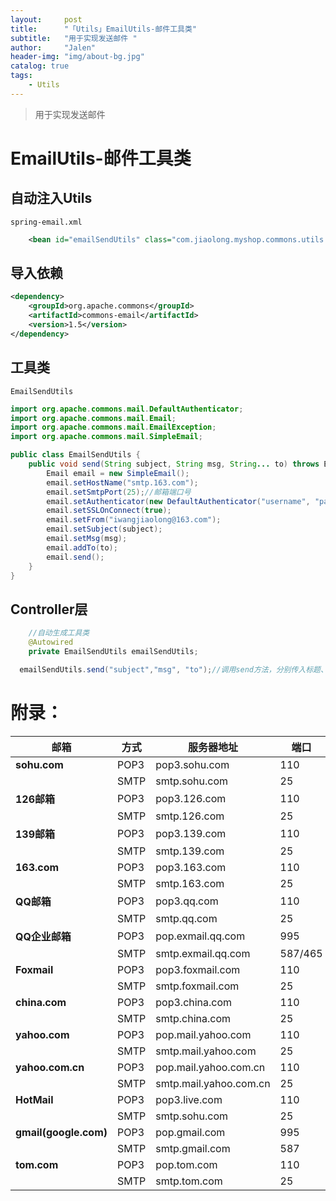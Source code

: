 ```yaml
---
layout:     post
title:      "「Utils」EmailUtils-邮件工具类"
subtitle:   "用于实现发送邮件 "
author:     "Jalen"
header-img: "img/about-bg.jpg"
catalog: true
tags:
    - Utils
---
```


> 用于实现发送邮件

# EmailUtils-邮件工具类

## 自动注入Utils

`spring-email.xml`

~~~xml
    <bean id="emailSendUtils" class="com.jiaolong.myshop.commons.utils.EmailSendUtils" />
~~~

## 导入依赖

~~~xml
<dependency>
    <groupId>org.apache.commons</groupId>
    <artifactId>commons-email</artifactId>
    <version>1.5</version>
</dependency>
~~~



## 工具类

`EmailSendUtils`

~~~java
import org.apache.commons.mail.DefaultAuthenticator;
import org.apache.commons.mail.Email;
import org.apache.commons.mail.EmailException;
import org.apache.commons.mail.SimpleEmail;

public class EmailSendUtils {
    public void send(String subject, String msg, String... to) throws EmailException {
        Email email = new SimpleEmail();
        email.setHostName("smtp.163.com");
        email.setSmtpPort(25);//邮箱端口号
        email.setAuthenticator(new DefaultAuthenticator("username", "password"));
        email.setSSLOnConnect(true);
        email.setFrom("iwangjiaolong@163.com");
        email.setSubject(subject);
        email.setMsg(msg);
        email.addTo(to);
        email.send();
    }
}
~~~




## Controller层

~~~java
    //自动生成工具类
    @Autowired
    private EmailSendUtils emailSendUtils;
~~~

~~~java
  emailSendUtils.send("subject","msg", "to");//调用send方法，分别传入标题、信息、收件人
~~~



# 附录：


| 邮箱                  | 方式 | 服务器地址             | 端口    |
| --------------------- | ---- | ---------------------- | ------- |
| **sohu.com**          | POP3 | pop3.sohu.com          | 110     |
|                       | SMTP | smtp.sohu.com          | 25      |
| **126邮箱**           | POP3 | pop3.126.com           | 110     |
|                       | SMTP | smtp.126.com           | 25      |
| **139邮箱**           | POP3 | pop3.139.com           | 110     |
|                       | SMTP | smtp.139.com           | 25      |
| **163.com**           | POP3 | pop3.163.com           | 110     |
|                       | SMTP | smtp.163.com           | 25      |
| **QQ邮箱**            | POP3 | pop3.qq.com            | 110     |
|                       | SMTP | smtp.qq.com            | 25      |
| **QQ企业邮箱**        | POP3 | pop.exmail.qq.com      | 995     |
|                       | SMTP | smtp.exmail.qq.com     | 587/465 |
| **Foxmail**           | POP3 | pop3.foxmail.com       | 110     |
|                       | SMTP | smtp.foxmail.com       | 25      |
| **china.com**         | POP3 | pop3.china.com         | 110     |
|                       | SMTP | smtp.china.com         | 25      |
| **yahoo.com**         | POP3 | pop.mail.yahoo.com     | 110     |
|                       | SMTP | smtp.mail.yahoo.com    | 25      |
| **yahoo.com.cn**      | POP3 | pop.mail.yahoo.com.cn  | 110     |
|                       | SMTP | smtp.mail.yahoo.com.cn | 25      |
| **HotMail**           | POP3 | pop3.live.com          | 110     |
|                       | SMTP | smtp.sohu.com          | 25      |
| **gmail(google.com)** | POP3 | pop.gmail.com          | 995     |
|                       | SMTP | smtp.gmail.com         | 587     |
| **tom.com**           | POP3 | pop.tom.com            | 110     |
|                       | SMTP | smtp.tom.com           | 25      |


